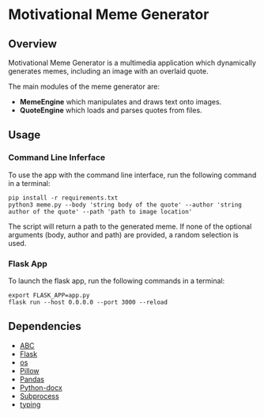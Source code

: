 # Motivational Meme Generator

## Overview

Motivational Meme Generator is a multimedia application which dynamically generates memes, including an image with an overlaid quote.

The main modules of the meme generator are:
- **MemeEngine** which manipulates and draws text onto images.
- **QuoteEngine** which loads and parses quotes from files.

## Usage
### Command Line Inferface

To use the app with the command line interface, run the following command in a terminal:

```
pip install -r requirements.txt
python3 meme.py --body 'string body of the quote' --author 'string author of the quote' --path 'path to image location'

```
The script will return a path to the generated meme. If none of the optional arguments (body, author and path) are provided, a random selection is used.

### Flask App 
To launch the flask app, run the following commands in a terminal:
```
export FLASK_APP=app.py
flask run --host 0.0.0.0 --port 3000 --reload
```

## Dependencies
- [ABC](https://docs.python.org/3/library/abc.html)
- [Flask](https://flask.palletsprojects.com/en/2.2.x/)
- [os](https://docs.python.org/3/library/os.html)
- [Pillow](https://github.com/python-pillow/Pillow)
- [Pandas](https://pandas.pydata.org/)
- [Python-docx](https://python-docx.readthedocs.io/en/latest/)
- [Subprocess](https://docs.python.org/3/library/subprocess.html)
- [typing](https://docs.python.org/3/library/typing.html)
